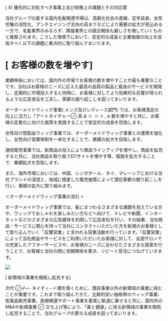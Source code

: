 ( 4) 優先的に対処すべき事業上及び財務上の課題とその対応策  

当社グループの属する国内毛髪関連市場は、高齢化社会の進展、定年延長、女性労働の活性化、アンチエイジング志向の高まりなどにより需要の拡大が見込める一方で、毛髪業界のみならず、隣接業界との競合関係も厳しさを増していくものと推察されます。こうした環境下において、安定的な成長と企業価値の向上を目指すべく以下の課題に重点的に取り組んでまいります。  

# [ お客様の数を増やす]  

業績伸長においては、国内外の市場でお客様の数を増やすことが最も重要なことです。当社はお客様のニーズに応えた最高の品質の製品と最良のサービスを開発し、定期的に市場投入すると同時に、お客様に対してより効果的な反響が得られるような広告宣伝を工夫し、需要の掘り起こしを図ってまいります。  

オーダーメイドウィッグ事業( メンズ及びレディース部門) では、お客様満足の向上に注力し「アートネイチャー$\oslash$ 真 $\phi \supset \supset \supset \ , \ \emptyset$ 数を増やすと共に、お客様の定着化に向けた施策を実践することで安定的な成長を目指します。  

女性向け既製品ウィッグ事業では、オーダーメイドウィッグ事業との連携を強化し、女性向け営業体制を一本化することで、業績の拡大を目指します。  

通信販売事業では、新商品の投入により商品ラインアップを増やし、商品を拡充すると共に、当社商品を取り扱うECサイトを増やす等、販路を拡大することで、業績拡大を目指します。  

また、海外市場においては、中国、シンガポール、タイ、マレーシアにおける当社ブランドの浸透と、地域に根差した販売施策によって潜在需要の掘り起こしを行い、業績の拡大に取り組みます。  

＜オーダーメイドウィッグ事業の流れ $>$  

オーダーメイドウィッグ事業では、髪にまつわるさまざまな課題を抱えている方や、ウィッグでおしゃれを楽しみたい方などへ向けて、テレビや新聞、インターネットなどのさまざまな広告媒体を利用して広告宣伝を行い、その結果、当社商品・サービスに関心を持って当社にコンタクトいただいた方を新規のお客様として取り込んでいく「反響営業」と言われる営業活動を行っています。「反響営業」によって当社商品やサービスをご利用いただいたお客様に対して、全国サロンでの充実したアフターサービスや、お客様のニーズに合わせたさまざまな提案を行うことで、お客様と当社の間に信頼関係を築き、リピート受注につなげていきます。  

![](tmppzq555ha/9b3d395512e335b6ce40cc135f86a8395b49868a047668f9183a24082836e8be.jpg)  

[ 新領域の事業を開拓し拡充する]  

次代 $\oslash \mathcal { P } - \vdash$ ネイチ $\mathfrak { p } - \mathcal { O }$ 礎を築くために、既存事業以外の新領域の事業に挑むことが重要です。これまで取り組んできた、比較的安い価格帯のウィッグ事業、医薬品販売事業、医療関連サポート事業を着実に軌道に乗せると共に、国内外のM&Aや新規事業 $\oslash$ 立ち上げ等により、「美と健康」に係る新領域の事業を開拓し拡充することで、当社グループの更なる成長を図ってまいります。  